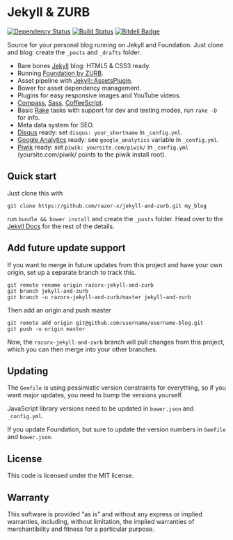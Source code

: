 # Jekyll & ZURB

[![Dependency Status](https://gemnasium.com/razor-x/jekyll-and-zurb.png)](https://gemnasium.com/razor-x/jekyll-and-zurb)
[![Build Status](https://travis-ci.org/razor-x/jekyll-and-zurb.png?branch=master)](https://travis-ci.org/razor-x/jekyll-and-zurb)
[![Bitdeli Badge](https://d2weczhvl823v0.cloudfront.net/razor-x/jekyll-and-zurb/trend.png)](https://bitdeli.com/free "Bitdeli Badge")

Source for your personal blog running on Jekyll and Foundation.
Just clone and blog: create the `_posts` and `_drafts` folder.

- Bare bones [Jekyll](http://jekyllrb.com/) blog: HTML5 & CSS3 ready.
- Running [Foundation by ZURB](http://foundation.zurb.com/).
- Asset pipeline with [Jekyll::AssetsPlugin](https://github.com/ixti/jekyll-assets).
- Bower for asset dependency management.
- Plugins for easy responsive images and YouTube videos.
- [Compass](http://compass-style.org/), [Sass](http://sass-lang.com/), [CoffeeScript](http://coffeescript.org/).
- Basic [Rake](https://github.com/jimweirich/rake) tasks with support for dev and testing modes, run `rake -D` for info.
- Meta data system for SEO.
- [Disqus](https://disqus.com/) ready: set `disqus: your_shortname` in `_config.yml`.
- [Google Analytics](http://www.google.com/analytics/) ready: see `google_analytics` variable in `_config.yml`.
- [Piwik](https://piwik.org/) ready: set `piwik: yoursite.com/piwik/` in `_config.yml` (yoursite.com/piwik/ points to the piwik install root).

## Quick start

Just clone this with

    git clone https://github.com/razor-x/jekyll-and-zurb.git my_blog

run `bundle && bower install` and create the `_posts` folder.
Head over to the [Jekyll Docs](http://jekyllrb.com/docs/home/) for the rest of the details.

## Add future update support

If you want to merge in future updates from this project and have your own origin,
set up a separate branch to track this.

    git remote rename origin razorx-jekyll-and-zurb
    git branch jekyll-and-zurb
    git branch -u razorx-jekyll-and-zurb/master jekyll-and-zurb

Then add an origin and push master

    git remote add origin git@github.com:username/username-blog.git
    git push -u origin master

Now, the `razorx-jekyll-and-zurb` branch will pull changes from this project,
which you can then merge into your other branches.

## Updating

The `Gemfile` is using pessimistic version constraints for everything,
so if you want major updates, you need to bump the versions yourself.

JavaScript library versions need to be updated in `bower.json` and `_config.yml`.

If you update Foundation, but sure to update the version numbers in `Gemfile` and `bower.json`.

## License

This code is licensed under the MIT license.

## Warranty

This software is provided "as is" and without any express or
implied warranties, including, without limitation, the implied
warranties of merchantibility and fitness for a particular
purpose.
